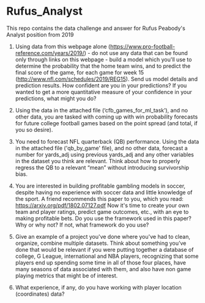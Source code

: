 # Rufus_Analyst
This repo contains the data challenge and answer for Rufus Peabody's Analyst position from 2019


1. Using data from this webpage alone (https://www.pro-football-reference.com/years/2019/) - do not
use any data that can be found only through links on this webpage - build a model which you'll use to
determine the probability that the home team wins, and to predict the final score of the game, for each
game for week 15 (http://www.nfl.com/schedules/2019/REG15). Send us model details and prediction
results. How confident are you in your predictions? If you wanted to get a more quantitative
measure of your confidence in your predictions, what might you do?

2. Using the data in the attached file (‘cfb_games_for_ml_task’), and no other data, you are tasked with
coming up with win probability forecasts for future college football games based on the point spread
(and total, if you so desire). 

3. You need to forecast NFL quarterback (QB) performance. Using the data in the attached file
('qb_by_game' file), and no other data, forecast a number for yards_adj using previous yards_adj and
any other variables in the dataset you think are relevant. Think about how to properly regress the QB
to a relevant “mean” without introducing survivorship bias. 

4. You are interested in building profitable gambling models in soccer, despite having no experience
with soccer data and little knowledge of the sport. A friend recommends this paper to you, which you
read: https://arxiv.org/pdf/1802.07127.pdf
Now it's time to create your own team and player ratings, predict game outcomes, etc., with an eye to
making profitable bets. Do you use the framework used in this paper? Why or why not? If not,
what framework do you use?

5. Give an example of a project you've done where you've had to clean, organize, combine multiple
datasets. Think about something you’ve done that would be relevant if you were putting together a
database of college, G League, international and NBA players, recognizing that some players end up
spending some time in all of those four places, have many seasons of data associated with them, and
also have non game playing metrics that might be of interest.

6. What experience, if any, do you have working with player location (coordinates) data?
